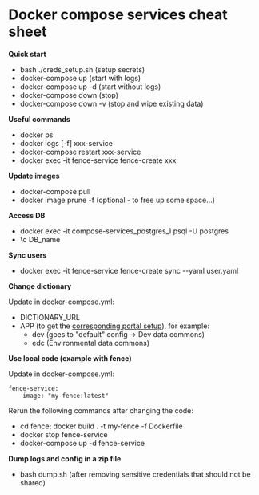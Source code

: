 # Docker compose services cheat sheet

**Quick start**

* bash ./creds_setup.sh (setup secrets)
* docker-compose up (start with logs)
* docker-compose up -d (start without logs)
* docker-compose down (stop)
* docker-compose down -v (stop and wipe existing data)

**Useful commands**

* docker ps
* docker logs [-f] xxx-service
* docker-compose restart xxx-service
* docker exec -it fence-service fence-create xxx

**Update images**

* docker-compose pull
* docker image prune -f (optional - to free up some space…)

**Access DB**

* docker exec -it compose-services_postgres_1 psql -U postgres
* \c DB_name

**Sync users**

* docker exec -it fence-service fence-create sync --yaml user.yaml

**Change dictionary**

Update in docker-compose.yml:
* DICTIONARY_URL
* APP (to get the [corresponding portal setup](https://github.com/uc-cdis/data-portal/tree/master/data/config)), for example:
  * dev (goes to "default" config -> Dev data commons)
  * edc (Environmental data commons)

**Use local code (example with fence)**

Update in docker-compose.yml:
```
fence-service:
    image: "my-fence:latest"
```
Rerun the following commands after changing the code:
* cd fence; docker build . -t my-fence -f Dockerfile
* docker stop fence-service
* docker-compose up -d fence-service

**Dump logs and config in a zip file**

* bash dump.sh (after removing sensitive credentials that should not be shared)
